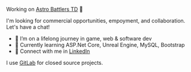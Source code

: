 Working on [Astro Battlers TD](https://store.steampowered.com/app/1728980/Astro_Battlers_TD/) 🤩
 
 I'm looking for commercial opportunities, empoyment, and collaboration. Let's have a chat!

- 👀 I’m on a lifelong journey in game, web & software dev 
- 🌱 Currently learning ASP.Net Core, Unreal Engine, MySQL, Bootstrap
- 💯 Connect with me in [LinkedIn](https://www.linkedin.com/in/rene-schwartz-732a8649/)

I use [GitLab](https://gitlab.com/Rene_) for closed source projects.
